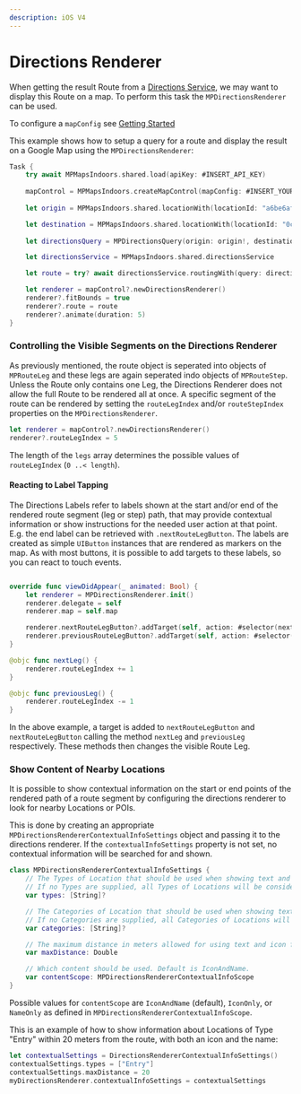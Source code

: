 ```yaml
---
description: iOS V4
---
```


# Directions Renderer

When getting the result Route from a [Directions Service](https://docs.mapsindoors.com/directions-service/), we may want to display this Route on a map. To perform this task the `MPDirectionsRenderer` can be used.

To configure a `mapConfig` see [Getting Started](https://docs.mapsindoors.com/getting-started/ios/v4/display-a-map/)

This example shows how to setup a query for a route and display the result on a Google Map using the `MPDirectionsRenderer`:

```swift
Task {
    try await MPMapsIndoors.shared.load(apiKey: #INSERT_API_KEY)
            
    mapControl = MPMapsIndoors.createMapControl(mapConfig: #INSERT_YOUR_MAPCONFIG)
            
    let origin = MPMapsIndoors.shared.locationWith(locationId: "a6be6af53db44c1e8cc7fe4f")

    let destination = MPMapsIndoors.shared.locationWith(locationId: "0c44207987174561a53fb00a")
            
    let directionsQuery = MPDirectionsQuery(origin: origin!, destination: destination!)

    let directionsService = MPMapsIndoors.shared.directionsService

    let route = try? await directionsService.routingWith(query: directionsQuery)

    let renderer = mapControl?.newDirectionsRenderer()
    renderer?.fitBounds = true
    renderer?.route = route
    renderer?.animate(duration: 5)
}
```

### Controlling the Visible Segments on the Directions Renderer[​](https://docs.mapsindoors.com/directions-renderer#controlling-the-visible-segments-on-the-directions-renderer-2) <a href="#controlling-the-visible-segments-on-the-directions-renderer-2" id="controlling-the-visible-segments-on-the-directions-renderer-2"></a>

As previously mentioned, the route object is seperated into objects of `MPRouteLeg` and these legs are again seperated indo objects of `MPRouteStep`. Unless the Route only contains one Leg, the Directions Renderer does not allow the full Route to be rendered all at once. A specific segment of the route can be rendered by setting the `routeLegIndex` and/or `routeStepIndex` properties on the `MPDirectionsRenderer`.

```swift
let renderer = mapControl?.newDirectionsRenderer()
renderer?.routeLegIndex = 5
```

The length of the `legs` array determines the possible values of `routeLegIndex` (`0 ..< length`).

#### Reacting to Label Tapping[​](https://docs.mapsindoors.com/directions-renderer#reacting-to-label-tapping-2) <a href="#reacting-to-label-tapping-2" id="reacting-to-label-tapping-2"></a>

The Directions Labels refer to labels shown at the start and/or end of the rendered route segment (leg or step) path, that may provide contextual information or show instructions for the needed user action at that point. E.g. the end label can be retrieved with `.nextRouteLegButton`. The labels are created as simple `UIButton` instances that are rendered as markers on the map. As with most buttons, it is possible to add targets to these labels, so you can react to touch events.

```swift

override func viewDidAppear(_ animated: Bool) {
    let renderer = MPDirectionsRenderer.init()
    renderer.delegate = self
    renderer.map = self.map

    renderer.nextRouteLegButton?.addTarget(self, action: #selector(nextLeg), for: .touchUpInside)
    renderer.previousRouteLegButton?.addTarget(self, action: #selector(previousLeg), for: .touchUpInside)
}

@objc func nextLeg() {
    renderer.routeLegIndex += 1
}

@objc func previousLeg() {
    renderer.routeLegIndex -= 1
}

```

In the above example, a target is added to `nextRouteLegButton` and `nextRouteLegButton` calling the method `nextLeg` and `previousLeg` respectively. These methods then changes the visible Route Leg.

### Show Content of Nearby Locations[​](https://docs.mapsindoors.com/directions-renderer#show-content-of-nearby-locations-2) <a href="#show-content-of-nearby-locations-2" id="show-content-of-nearby-locations-2"></a>

It is possible to show contextual information on the start or end points of the rendered path of a route segment by configuring the directions renderer to look for nearby Locations or POIs.

This is done by creating an appropriate `MPDirectionsRendererContextualInfoSettings` object and passing it to the directions renderer. If the `contextualInfoSettings` property is not set, no contextual information will be searched for and shown.

```swift
class MPDirectionsRendererContextualInfoSettings {
    // The Types of Location that should be used when showing text and icon for a start or end marker.
    // If no Types are supplied, all Types of Locations will be considered.
    var types: [String]?

    // The Categories of Location that should be used when showing text and icon for a start or end marker.
    // If no Categories are supplied, all Categories of Locations will be considered.
    var categories: [String]?

    // The maximum distance in meters allowed for using text and icon from a Location. Leave blank for a default of 5 meters.
    var maxDistance: Double

    // Which content should be used. Default is IconAndName.
    var contentScope: MPDirectionsRendererContextualInfoScope
}
```

Possible values for `contentScope` are `IconAndName` (default), `IconOnly`, or `NameOnly` as defined in `MPDirectionsRendererContextualInfoScope`.

This is an example of how to show information about Locations of Type "Entry" within 20 meters from the route, with both an icon and the name:

```swift
let contextualSettings = DirectionsRendererContextualInfoSettings()
contextualSettings.types = ["Entry"]
contextualSettings.maxDistance = 20
myDirectionsRenderer.contextualInfoSettings = contextualSettings
```
